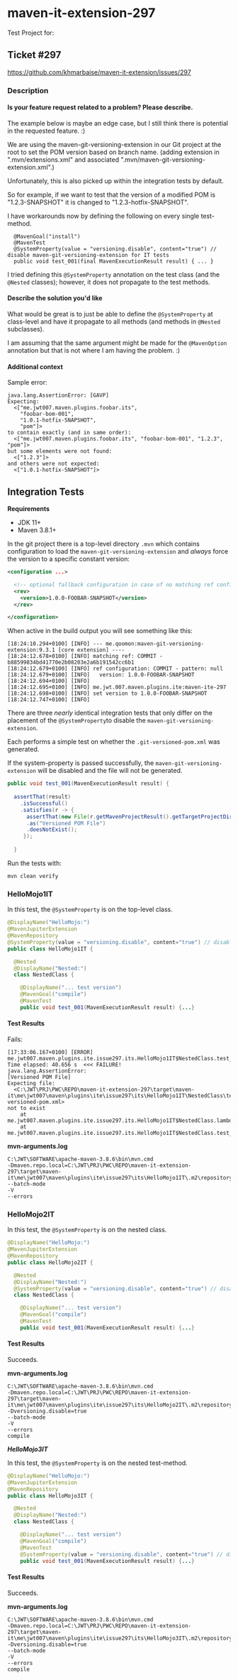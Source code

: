 # maven-it-extension-297

Test Project for: 

## Ticket #297

https://github.com/khmarbaise/maven-it-extension/issues/297

### Description

#### Is your feature request related to a problem? Please describe.

The example below is maybe an edge case, but I still think there is potential in the requested feature. :)

We are using the maven-git-versioning-extension in our Git project at the root to set the POM version based on branch name.
(adding extension in ".mvn/extensions.xml" and associated ".mvn/maven-git-versioning-extension.xml".)

Unfortunately, this is also picked up within the integration tests by default.

So for example, if we want to test that the version of a modified POM is "1.2.3-SNAPSHOT" it is changed to "1.2.3-hotfix-SNAPSHOT".

I have workarounds now by defining the following on every single test-method.
```
  @MavenGoal("install")
  @MavenTest
  @SystemProperty(value = "versioning.disable", content="true") // disable maven-git-versioning-extension for IT tests
  public void test_001(final MavenExecutionResult result) { ... }
```
I tried defining this `@SystemProperty` annotation on the test class (and the `@Nested` classes); however, it does not propagate to the test methods.

#### Describe the solution you'd like

What would be great is to just be able to define the `@SystemProperty` at class-level and have it propagate to all methods (and methods in `@Nested` subclasses).

I am assuming that the same argument might be made for the `@MavenOption` annotation but that is not where I am having the problem. :)

#### Additional context
Sample error:
```
java.lang.AssertionError: [GAVP] 
Expecting:
  <["me.jwt007.maven.plugins.foobar.its",
    "foobar-bom-001",
    "1.0.1-hotfix-SNAPSHOT",
    "pom"]>
to contain exactly (and in same order):
  <["me.jwt007.maven.plugins.foobar.its", "foobar-bom-001", "1.2.3", "pom"]>
but some elements were not found:
  <["1.2.3"]>
and others were not expected:
  <["1.0.1-hotfix-SNAPSHOT"]>
```

## Integration Tests

**Requirements**
* JDK 11+
* Maven 3.8.1+

In the git project there is a top-level directory `.mvn` which contains configuration
to load the `maven-git-versioning-extension` and _always_ force
the version to a specific constant version:

````xml
<configuration ...>

  <!-- optional fallback configuration in case of no matching ref configuration-->
  <rev>
    <version>1.0.0-FOOBAR-SNAPSHOT</version>
  </rev>

</configuration>
````

When active in the build output you will see something like this:

````text
[18:24:10.294+0100] [INFO] --- me.qoomon:maven-git-versioning-extension:9.3.1 [core extension] ----
[18:24:12.678+0100] [INFO] matching ref: COMMIT - b88599834bd41770e2b08203e2a6b191542cc6b1
[18:24:12.679+0100] [INFO] ref configuration: COMMIT - pattern: null
[18:24:12.679+0100] [INFO]   version: 1.0.0-FOOBAR-SNAPSHOT
[18:24:12.694+0100] [INFO] 
[18:24:12.695+0100] [INFO] me.jwt.007.maven.plugins.ite:maven-ite-297
[18:24:12.698+0100] [INFO] set version to 1.0.0-FOOBAR-SNAPSHOT
[18:24:12.747+0100] [INFO] 
````

There are three _nearly_ identical integration tests that only differ on 
the placement of the `@SystemProperty`to disable the `maven-git-versioning-extension`.

Each performs a simple test on whether the `.git-versioned-pom.xml` 
was generated.  

If the system-property is passed successfully, the `maven-git-versioning-extension`
will be disabled and the file will not be generated.

````java
public void test_001(MavenExecutionResult result) {
  
  assertThat(result)
    .isSuccessful()
    .satisfies(r -> {
      assertThat(new File(r.getMavenProjectResult().getTargetProjectDirectory(), ".git-versioned-pom.xml"))
      .as("Versioned POM File")
      .doesNotExist();
     });
  
  }
````

Run the tests with:

`mvn clean verify`

### HelloMojo1IT

In this test, the `@SystemProperty` is on the top-level class.

````java
@DisplayName("HelloMojo:")
@MavenJupiterExtension
@MavenRepository
@SystemProperty(value = "versioning.disable", content="true") // disable maven-git-versioning-extension for IT tests
public class HelloMojo1IT {

  @Nested
  @DisplayName("Nested:")
  class NestedClass {

    @DisplayName("... test version")
    @MavenGoal("compile")
    @MavenTest
    public void test_001(MavenExecutionResult result) {...}
````

#### Test Results

Fails:
````text
[17:33:06.167+0100] [ERROR] me.jwt007.maven.plugins.ite.issue297.its.HelloMojo1IT$NestedClass.test_001(MavenExecutionResult)  Time elapsed: 40.656 s  <<< FAILURE!
java.lang.AssertionError: 
[Versioned POM File] 
Expecting file:
  <C:\JWT\PRJ\PWC\REPO\maven-it-extension-297\target\maven-it\me\jwt007\maven\plugins\ite\issue297\its\HelloMojo1IT\NestedClass\test_001\project\.git-versioned-pom.xml>
not to exist
	at me.jwt007.maven.plugins.ite.issue297.its.HelloMojo1IT$NestedClass.lambda$test_001$0(HelloMojo1IT.java:37)
	at me.jwt007.maven.plugins.ite.issue297.its.HelloMojo1IT$NestedClass.test_001(HelloMojo1IT.java:34)
````

**mvn-arguments.log**
````text
C:\JWT\SOFTWARE\apache-maven-3.8.6\bin\mvn.cmd
-Dmaven.repo.local=C:\JWT\PRJ\PWC\REPO\maven-it-extension-297\target\maven-it\me\jwt007\maven\plugins\ite\issue297\its\HelloMojo1IT\.m2\repository
--batch-mode
-V
--errors

````

### HelloMojo2IT

In this test, the `@SystemProperty` is on the nested class.

````java
@DisplayName("HelloMojo:")
@MavenJupiterExtension
@MavenRepository
public class HelloMojo2IT {

  @Nested
  @DisplayName("Nested:")
  @SystemProperty(value = "versioning.disable", content="true") // disable maven-git-versioning-extension for IT tests
  class NestedClass {

    @DisplayName("... test version")
    @MavenGoal("compile")
    @MavenTest
    public void test_001(MavenExecutionResult result) {...}
````

#### Test Results

Succeeds.

**mvn-arguments.log**
````text
C:\JWT\SOFTWARE\apache-maven-3.8.6\bin\mvn.cmd
-Dmaven.repo.local=C:\JWT\PRJ\PWC\REPO\maven-it-extension-297\target\maven-it\me\jwt007\maven\plugins\ite\issue297\its\HelloMojo2IT\.m2\repository
-Dversioning.disable=true
--batch-mode
-V
--errors
compile
````

***HelloMojo3IT***

In this test, the `@SystemProperty` is on the nested test-method.

````java
@DisplayName("HelloMojo:")
@MavenJupiterExtension
@MavenRepository
public class HelloMojo3IT {

  @Nested
  @DisplayName("Nested:")
  class NestedClass {

    @DisplayName("... test version")
    @MavenGoal("compile")
    @MavenTest
    @SystemProperty(value = "versioning.disable", content="true") // disable maven-git-versioning-extension for IT tests
    public void test_001(MavenExecutionResult result) {...}
````

#### Test Results

Succeeds.

**mvn-arguments.log**
````text
C:\JWT\SOFTWARE\apache-maven-3.8.6\bin\mvn.cmd
-Dmaven.repo.local=C:\JWT\PRJ\PWC\REPO\maven-it-extension-297\target\maven-it\me\jwt007\maven\plugins\ite\issue297\its\HelloMojo3IT\.m2\repository
-Dversioning.disable=true
--batch-mode
-V
--errors
compile
````
